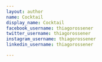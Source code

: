 ```yaml
---
layout: author
name: Cocktail
display_name: Cocktail
facebook_username: thiagorossener
twitter_username: thiagorossener
instagram_username: thiagorossener
linkedin_username: thiagorossener

---
```



